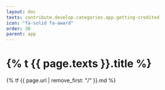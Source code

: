 ```yaml
---
layout: doc
texts: contribute.develop.categories.app.getting-credited
icon: "fa-solid fa-award"
order: 30
parent: app
---
```


# {% t {{ page.texts }}.title %}

{% tf {{ page.url | remove_first: "/" }}.md %}
